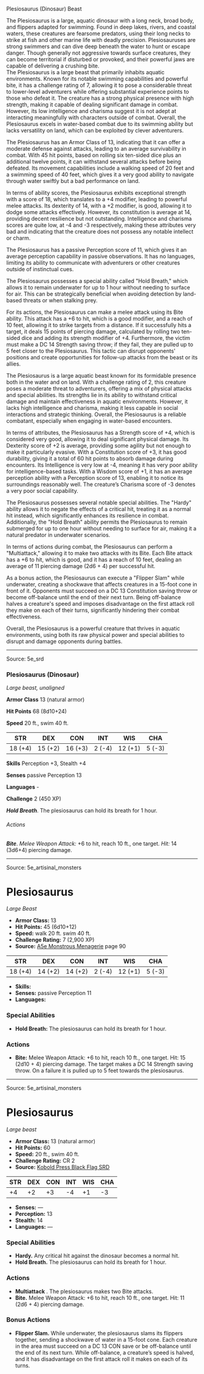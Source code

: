 <MonsterName/>Plesiosaurus (Dinosaur)</MonsterName>
<CreatureType/>Beast</CreatureType>

<summary>The Plesiosaurus is a large, aquatic dinosaur with a long neck, broad body, and flippers adapted for swimming. Found in deep lakes, rivers, and coastal waters, these creatures are fearsome predators, using their long necks to strike at fish and other marine life with deadly precision. Plesiosauruses are strong swimmers and can dive deep beneath the water to hunt or escape danger. Though generally not aggressive towards surface creatures, they can become territorial if disturbed or provoked, and their powerful jaws are capable of delivering a crushing bite.</summary>

<summary>The Plesiosaurus is a large beast that primarily inhabits aquatic environments. Known for its notable swimming capabilities and powerful bite, it has a challenge rating of 7, allowing it to pose a considerable threat to lower-level adventurers while offering substantial experience points to those who defeat it. The creature has a strong physical presence with high strength, making it capable of dealing significant damage in combat. However, its low intelligence and charisma suggest it is not adept at interacting meaningfully with characters outside of combat. Overall, the Plesiosaurus excels in water-based combat due to its swimming ability but lacks versatility on land, which can be exploited by clever adventurers.</summary>

<detail>

The Plesiosaurus has an Armor Class of 13, indicating that it can offer a moderate defense against attacks, leading to an average survivability in combat. With 45 hit points, based on rolling six ten-sided dice plus an additional twelve points, it can withstand several attacks before being defeated. Its movement capabilities include a walking speed of 20 feet and a swimming speed of 40 feet, which gives it a very good ability to navigate through water swiftly but a bad performance on land.

In terms of ability scores, the Plesiosaurus exhibits exceptional strength with a score of 18, which translates to a +4 modifier, leading to powerful melee attacks. Its dexterity of 14, with a +2 modifier, is good, allowing it to dodge some attacks effectively. However, its constitution is average at 14, providing decent resilience but not outstanding. Intelligence and charisma scores are quite low, at -4 and -3 respectively, making these attributes very bad and indicating that the creature does not possess any notable intellect or charm.

The Plesiosaurus has a passive Perception score of 11, which gives it an average perception capability in passive observations. It has no languages, limiting its ability to communicate with adventurers or other creatures outside of instinctual cues.

The Plesiosaurus possesses a special ability called "Hold Breath," which allows it to remain underwater for up to 1 hour without needing to surface for air. This can be strategically beneficial when avoiding detection by land-based threats or when stalking prey.

For its actions, the Plesiosaurus can make a melee attack using its Bite ability. This attack has a +6 to hit, which is a good modifier, and a reach of 10 feet, allowing it to strike targets from a distance. If it successfully hits a target, it deals 15 points of piercing damage, calculated by rolling two ten-sided dice and adding its strength modifier of +4. Furthermore, the victim must make a DC 14 Strength saving throw; if they fail, they are pulled up to 5 feet closer to the Plesiosaurus. This tactic can disrupt opponents' positions and create opportunities for follow-up attacks from the beast or its allies.

The Plesiosaurus is a large aquatic beast known for its formidable presence both in the water and on land. With a challenge rating of 2, this creature poses a moderate threat to adventurers, offering a mix of physical attacks and special abilities. Its strengths lie in its ability to withstand critical damage and maintain effectiveness in aquatic environments. However, it lacks high intelligence and charisma, making it less capable in social interactions and strategic thinking. Overall, the Plesiosaurus is a reliable combatant, especially when engaging in water-based encounters.

In terms of attributes, the Plesiosaurus has a Strength score of +4, which is considered very good, allowing it to deal significant physical damage. Its Dexterity score of +2 is average, providing some agility but not enough to make it particularly evasive. With a Constitution score of +3, it has good durability, giving it a total of 60 hit points to absorb damage during encounters. Its Intelligence is very low at -4, meaning it has very poor ability for intelligence-based tasks. With a Wisdom score of +1, it has an average perception ability with a Perception score of 13, enabling it to notice its surroundings reasonably well. The creature’s Charisma score of -3 denotes a very poor social capability.

The Plesiosaurus possesses several notable special abilities. The "Hardy" ability allows it to negate the effects of a critical hit, treating it as a normal hit instead, which significantly enhances its resilience in combat. Additionally, the "Hold Breath" ability permits the Plesiosaurus to remain submerged for up to one hour without needing to surface for air, making it a natural predator in underwater scenarios.

In terms of actions during combat, the Plesiosaurus can perform a "Multiattack," allowing it to make two attacks with its Bite. Each Bite attack has a +6 to hit, which is good, and it has a reach of 10 feet, dealing an average of 11 piercing damage (2d6 + 4) per successful hit. 

As a bonus action, the Plesiosaurus can execute a "Flipper Slam" while underwater, creating a shockwave that affects creatures in a 15-foot cone in front of it. Opponents must succeed on a DC 13 Constitution saving throw or become off-balance until the end of their next turn. Being off-balance halves a creature's speed and imposes disadvantage on the first attack roll they make on each of their turns, significantly hindering their combat effectiveness.

Overall, the Plesiosaurus is a powerful creature that thrives in aquatic environments, using both its raw physical power and special abilities to disrupt and damage opponents during battles.</detail>



---

Source: 5e_srd

### Plesiosaurus (Dinosaur)

*Large beast, unaligned*

**Armor Class** 13 (natural armor)

**Hit Points** 68 (8d10+24)

**Speed** 20 ft., swim 40 ft.

| STR     | DEX     | CON     | INT    | WIS     | CHA    |
|---------|---------|---------|--------|---------|--------|
| 18 (+4) | 15 (+2) | 16 (+3) | 2 (-4) | 12 (+1) | 5 (-3) |

**Skills** Perception +3, Stealth +4

**Senses** passive Perception 13

**Languages** -

**Challenge** 2 (450 XP)

***Hold Breath***. The plesiosaurus can hold its breath for 1 hour.

###### Actions

***Bite***. *Melee Weapon Attack:* +6 to hit, reach 10 ft., one target. *Hit:* 14 (3d6+4) piercing damage.



---

Source: 5e_artisinal_monsters

# Plesiosaurus

*Large* *Beast*

- **Armor Class:** 13
- **Hit Points:** 45 (6d10+12)
- **Speed:** walk 20 ft. swim 40 ft.
- **Challenge Rating:** 7 (2,900 XP)
- **Source:** [A5e Monstrous Menagerie](https://enpublishingrpg.com/products/level-up-monstrous-menagerie-a5e) page 90

| STR | DEX | CON | INT | WIS | CHA |
| --- | --- | --- | --- | --- | --- |
| 18 (+4) | 14 (+2) | 14 (+2) | 2 (-4) | 12 (+1) | 5 (-3) |

- **Skills:** 
- **Senses:** passive Perception 11
- **Languages:** 

### Special Abilities

- **Hold Breath:** The plesiosaurus can hold its breath for 1 hour.

### Actions

- **Bite:** Melee Weapon Attack: +6 to hit, reach 10 ft., one target. Hit: 15 (2d10 + 4) piercing damage. The target makes a DC 14 Strength saving throw. On a failure  it is pulled up to 5 feet towards the plesiosaurus.






---

Source: 5e_artisinal_monsters

# Plesiosaurus

*Large beast*

- **Armor Class:** 13 (natural armor)
- **Hit Points:** 60
- **Speed:** 20 ft., swim 40 ft.
- **Challenge Rating:** CR 2
- **Source:** [Kobold Press Black Flag SRD](https://koboldpress.com/black-flag-roleplaying/)

| STR | DEX | CON | INT | WIS | CHA |
| --- | --- | --- | --- | --- | --- |
| +4 | +2 | +3 | -4 | +1 | -3 |

- **Senses:** —
- **Perception:** 13
- **Stealth:** 14
- **Languages:** —

### Special Abilities

- **Hardy.** Any critical hit against the dinosaur becomes a normal hit.
- **Hold Breath.** The plesiosaurus can hold its breath for 1 hour.

### Actions

- **Multiattack** . The plesiosaurus makes two Bite attacks.
- **Bite.** Melee Weapon Attack: +6 to hit, reach 10 ft., one target. Hit: 11 (2d6 + 4) piercing damage.

### Bonus Actions

- **Flipper Slam.** While underwater, the plesiosaurus slams its flippers together, sending a shockwave of water in a 15-foot cone. Each creature in the area must succeed on a DC 13 CON save or be off-balance until the end of its next turn. While off-balance, a creature’s speed is halved, and it has disadvantage on the first attack roll it makes on each of its turns.



